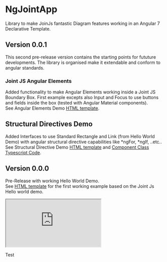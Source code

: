 # NgJointApp

Library to make JoinJs fantastic Diagram features working in an Angular 7 Declarative Template.  

## Version 0.0.1

This second pre-release version contains the starting points for fututure developments. The library is organised make it extendable and conform to angular standards.

### Joint JS Angular Elements

Added functionality to make Angular Elements working inside a Joint JS Boundary Box. First example excepts also Input and Focus to use buttons and fields inside the box (tested with Angular Material components).  
See Angular Elements Demo [HTML template](./src/app/angular-elements-demo/angular-elements-demo.component.html).

## Structural Directives Demo

Added Interfaces to use Standard Rectangle and Link (from Hello World Demo) with angular structural directive capabilities like *ngFor, *ngIf, ..etc..  
See Structural Directive Demo [HTML template](src/app/struct-dir-demo/struct-dir-demo.component.html) and [Component Class Typescript Code](src/app/struct-dir-demo/struct-dir-demo.component.ts).

## Version 0.0.0

Pre-Release with working Hello World Demo.  
See [HTML template](src/app/hello-world-demo/hello-world-demo.component.html) for the first working example based on the Joint Js Hello world demo.
  
<iframe 
  src="http://www.plan-k.nl">
</iframe>

Test